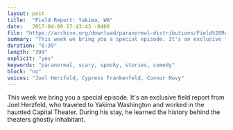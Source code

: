 ```yaml
---
layout: post
title:  "Field Report: Yakima, WA"
date:   2017-04-09 17:43:43 -0400
file: "https://archive.org/download/paranormal-distributions/Field%20Report%20-%20Yakima%2C%20WA.mp3"
summary: "This week we bring you a special episode. It's an exclusive field report from Joel Herzfeld, who traveled to Yakima Washington and worked in the haunted Capital Theater. During his stay, he learned the history behind the theaters ghostly inhabitant."
duration: "6:39" 
length: "399"
explicit: "yes" 
keywords: "paranormal, scary, spooky, stories, comedy"
block: "no" 
voices: "Joel Herzfeld, Cypress Frankenfeld, Connor Novy"
---
```

This week we bring you a special episode. It's an exclusive field report from Joel Herzfeld, who traveled to Yakima Washington and worked in the haunted Capital Theater. During his stay, he learned the history behind the theaters ghostly inhabitant.
